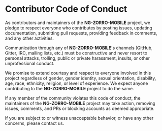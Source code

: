 # Contributor Code of Conduct

As contributors and maintainers of the **NG-ZORRO-MOBILE** project, we pledge to respect everyone who contributes by posting issues, updating documentation, submitting pull requests, providing feedback in comments, and any other activities.

Communication through any of **NG-ZORRO-MOBILE**'s channels (GitHub, Gitter, IRC, mailing lists, etc.) must be constructive and never resort to personal attacks, trolling, public or private harassment, insults, or other unprofessional conduct.

We promise to extend courtesy and respect to everyone involved in this project regardless of gender, gender identity, sexual orientation, disability, age, race, ethnicity, religion, or level of experience. We expect anyone contributing to the **NG-ZORRO-MOBILE** project to do the same.

If any member of the community violates this code of conduct, the maintainers of the **NG-ZORRO-MOBILE** project may take action, removing issues, comments, and PRs or blocking accounts as deemed appropriate.

If you are subject to or witness unacceptable behavior, or have any other concerns, please contact us.
